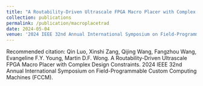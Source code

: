 ```yaml
---
title: "A Routability-Driven Ultrascale FPGA Macro Placer with Complex Design Constraints."
collection: publications
permalink: /publication/macroplacetrad
date: 2024-05-04
venue: '2024 IEEE 32nd Annual International Symposium on Field-Programmable Custom Computing Machines (FCCM).'
---
```


Recommended citation: Qin Luo, Xinshi Zang, Qijing Wang, Fangzhou Wang, Evangeline F.Y. Young, Martin D.F. Wong. A Routability-Driven Ultrascale FPGA Macro Placer with Complex Design Constraints. 2024 IEEE 32nd Annual International Symposium on Field-Programmable Custom Computing Machines (FCCM).

